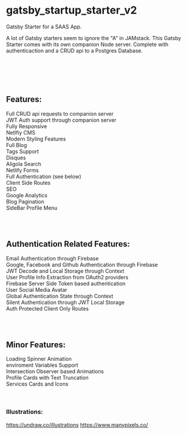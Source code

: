 # gatsby_startup_starter_v2


Gatsby Starter for a SAAS App.   


A lot of Gatsby starters seem to ignore the "A" in JAMstack. This Gatsby Starter comes with its own companion Node server. Complete with authenticaction and a CRUD api to a Postgres Database.  

<br/><br/><br/><br/>


## Features:  
Full CRUD api requests to companion server  
JWT Auth support through companion server  
Fully Responsive  
Netlfiy CMS  
Modern Styling Features  
Full Blog  
Tags Support  
Disques  
Aligola Search  
Netlify Forms  
Full Authentication (see below)  
Client Side Routes  
SEO  
Google Analytics  
Blog Pagination  
SideBar Profile Menu  


<br/><br/>

## Authentication Related Features:   
Email Authentication through Firebase  
Google, Facebook and Github Authentication through Firebase  
JWT Decode and Local Storage through Context  
User Profile Info Extraction from OAuth2 providers  
Firebase Server Side Token based authentication  
User Social Media Avatar  
Global Authentication State through Context  
Silent Authentication through JWT Local Storage  
Auth Protected Client Only Routes  



<br/><br/>
## Minor Features:  
Loading Spinner Animation  
enviroment Variables Support  
Intersection Observer based Animations  
Profile Cards with Text Truncation  
Services Cards and Icons  
<br/><br/>



### Illustrations:  
https://undraw.co/illustrations
https://www.manypixels.co/








